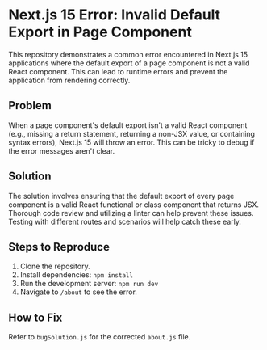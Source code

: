 # Next.js 15 Error: Invalid Default Export in Page Component

This repository demonstrates a common error encountered in Next.js 15 applications where the default export of a page component is not a valid React component. This can lead to runtime errors and prevent the application from rendering correctly.

## Problem

When a page component's default export isn't a valid React component (e.g., missing a return statement, returning a non-JSX value, or containing syntax errors), Next.js 15 will throw an error.  This can be tricky to debug if the error messages aren't clear.

## Solution

The solution involves ensuring that the default export of every page component is a valid React functional or class component that returns JSX.  Thorough code review and utilizing a linter can help prevent these issues.  Testing with different routes and scenarios will help catch these early.

## Steps to Reproduce

1. Clone the repository.
2. Install dependencies: `npm install`
3. Run the development server: `npm run dev`
4. Navigate to `/about` to see the error.

## How to Fix

Refer to `bugSolution.js` for the corrected `about.js` file.
